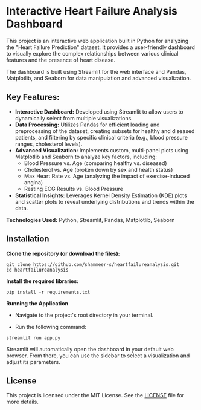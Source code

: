 # Interactive Heart Failure Analysis Dashboard

This project is an interactive web application built in Python for analyzing the "Heart Failure Prediction" dataset. It provides a user-friendly dashboard to visually explore the complex relationships between various clinical features and the presence of heart disease.

The dashboard is built using Streamlit for the web interface and Pandas, Matplotlib, and Seaborn for data manipulation and advanced visualization.

## Key Features:

* **Interactive Dashboard:** Developed using Streamlit to allow users to dynamically select from multiple visualizations.
* **Data Processing:** Utilizes Pandas for efficient loading and preprocessing of the dataset, creating subsets for healthy and diseased patients, and filtering by specific clinical criteria (e.g., blood pressure ranges, cholesterol levels).
* **Advanced Visualization:** Implements custom, multi-panel plots using Matplotlib and Seaborn to analyze key factors, including:
  * Blood Pressure vs. Age (comparing healthy vs. diseased)
  * Cholesterol vs. Age (broken down by sex and health status)
  * Max Heart Rate vs. Age (analyzing the impact of exercise-induced angina)
  * Resting ECG Results vs. Blood Pressure
* **Statistical Insights:** Leverages Kernel Density Estimation (KDE) plots and scatter plots to reveal underlying distributions and trends within the data.

**Technologies Used:** Python, Streamlit, Pandas, Matplotlib, Seaborn

## Installation
**Clone the repository (or download the files):**

```shell
git clone https://github.com/shammeer-s/heartfailureanalysis.git
cd heartfailureanalysis
```

**Install the required libraries:**

```shell
pip install -r requirements.txt
```

**Running the Application**
* Navigate to the project's root directory in your terminal.

* Run the following command:
```shell
streamlit run app.py
```

Streamlit will automatically open the dashboard in your default web browser. From there, you can use the sidebar to select a visualization and adjust its parameters.

## License
This project is licensed under the MIT License. See the [LICENSE](LICENSE) file for more details.
